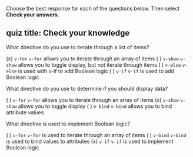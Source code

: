 Choose the best response for each of the questions below. Then select **Check your answers**.

## quiz title: Check your knowledge

What directive do you use to iterate through a list of items?

(x) `v-for`
    `v-for` allows you to iterate through an array of items
( ) `v-show`
    `v-show` allows you to toggle display, but not iterate through items
( ) `v-else`
    `v-else` is used with v-if to add Boolean logic
( ) `v-if`
    `v-if` is used to add Boolean logic

What directive do you use to determine if you should display data?

( ) `v-for`
    `v-for` allows you to iterate through an array of items
(x) `v-show`
    `v-show` allows you to toggle display
( ) `v-bind`
    `v-bind` allows you to bind attribute values

What directive is used to implement Boolean logic?

( ) `v-for`
    `v-for` is used to iterate through an array of items
( ) `v-bind`
    `v-bind` is used to bind values to attributes
(x) `v-if`
    `v-if` is used to implement Boolean logic
